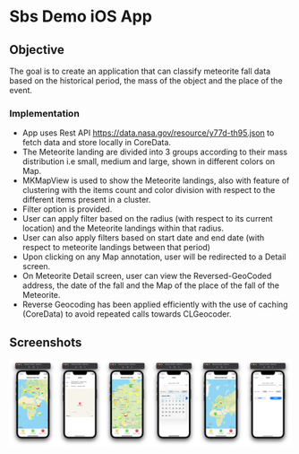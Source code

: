 # Sbs Demo iOS App

## Objective

The goal is to create an application that can classify meteorite fall data based on the historical period, the mass of the object and the place of the event.

### Implementation
- App uses Rest API https://data.nasa.gov/resource/y77d-th95.json to fetch data and store locally in CoreData.
- The Meteorite landing are divided into 3 groups according to their mass distribution i.e small, medium and large, shown in different colors on Map.
- MKMapView is used to show the Meteorite landings, also with feature of clustering with the items count and color division with respect to the different items present in a cluster.
- Filter option is provided.
- User can apply filter based on the radius (with respect to its current location) and the Meteorite landings within that radius.
- User can also apply filters based on start date and end date (with respect to meteorite landings between that period)
- Upon clicking on any Map annotation, user will be redirected to a Detail screen.
- On Meteorite Detail screen, user can view the Reversed-GeoCoded address, the date of the fall and the Map of the place of the fall of the Meteorite.
- Reverse Geocoding has been applied efficiently with the use of caching (CoreData) to avoid repeated calls towards CLGeocoder.

## Screenshots
<p align="center">
<a target="_blank"><img src="Images/screenshot.png" width="900" title="Screenshot(s)"></a>
</p>
